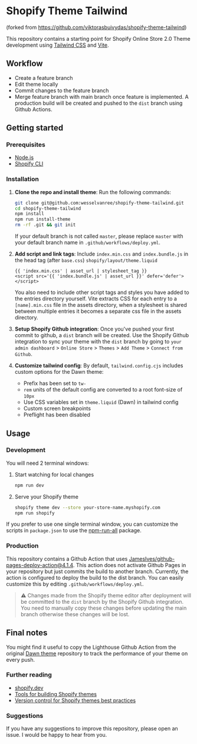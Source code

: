 # Shopify Theme Tailwind

(forked from https://github.com/viktorasbuivydas/shopify-theme-tailwind)

This repository contains a starting point for Shopify Online Store 2.0 Theme
development using [Tailwind CSS](https://tailwindcss.com) and [Vite](https://vitejs.dev).

## Workflow

- Create a feature branch
- Edit theme locally
- Commit changes to the feature branch
- Merge feature branch with main branch once feature is implemented. A production build will be created and pushed to the `dist` branch using Github Actions.

## Getting started

### Prerequisites

- [Node.js](https://nodejs.org/)
- [Shopify CLI](https://shopify.dev/themes/getting-started/create#step-1-install-shopify-cli)

### Installation

1. **Clone the repo and install theme**: Run the following commands:

   ```bash
   git clone git@github.com:wesselvanree/shopify-theme-tailwind.git
   cd shopify-theme-tailwind
   npm install
   npm run install-theme
   rm -rf .git && git init
   ```

   If your default branch is not called `master`, please replace `master` with your
   default branch name in `.github/workflows/deploy.yml`.

2. **Add script and link tags**: Include `index.min.css` and `index.bundle.js` in the head tag (after `base.css`) `shopify/layout/theme.liquid`

   ```liquid
   {{ 'index.min.css' | asset_url | stylesheet_tag }}
   <script src='{{ 'index.bundle.js' | asset_url }}' defer='defer'></script>
   ```

   You also need to include other script tags and styles you have added to the entries directory yourself. Vite extracts CSS for each entry to a `[name].min.css` file in the assets directory, when a stylesheet is shared between multiple entries it becomes a separate css file in the assets directory.

3. **Setup Shopify Github integration**: Once you've pushed your first commit to github, a `dist` branch will be
   created. Use the Shopify Github integration to sync your theme with the
   `dist` branch by going to `your admin dashboard` > `Online Store` >
   `Themes` > `Add Theme` > `Connect from Github`.

4. **Customize tailwind config**: By default, `tailwind.config.cjs` includes custom options for the Dawn theme:

   - Prefix has been set to `tw-`
   - `rem` units of the default config are converted to a root font-size of `10px`
   - Use CSS variables set in `theme.liquid` (Dawn) in tailwind config
   - Custom screen breakpoints
   - Preflight has been disabled

## Usage

### Development

You will need 2 terminal windows:

1. Start watching for local changes

   ```bash
   npm run dev
   ```

2. Serve your Shopify theme

   ```bash
   shopify theme dev --store your-store-name.myshopify.com
   npm run shopify
   ```

If you prefer to use one single terminal window, you can customize the scripts
in `package.json` to use the [npm-run-all](https://www.npmjs.com/package/npm-run-all) package.

### Production

This repository contains a Github Action that uses
[JamesIves/github-pages-deploy-action@4.1.4](https://github.com/JamesIves/github-pages-deploy-action).
This action does not activate Github Pages in your repository but just commits
the build to another branch. Currently, the action is configured to deploy the
build to the dist branch. You can easily customize this by editing
`.github/workflows/deploy.yml`.

> :warning: Changes made from the Shopify theme editor after deployment will be committed to the `dist` branch by the Shopify Github integration. You need to manually copy these changes before updating the main branch otherwise these changes will be lost.

## Final notes

You might find it useful to copy the Lighthouse Github Action from the original
[Dawn theme](https://github.com/Shopify/dawn) repository to track the
performance of your theme on every push.

### Further reading

- [shopify.dev](https://shopify.dev)
- [Tools for building Shopify themes](https://shopify.dev/themes/tools)
- [Version control for Shopify themes best practices](https://shopify.dev/themes/best-practices/version-control)

### Suggestions

If you have any suggestions to improve this repository, please open an issue. I
would be happy to hear from you.
